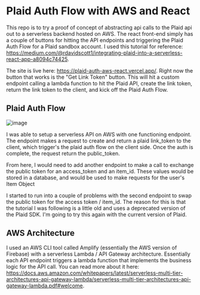 # Plaid Auth Flow with AWS and React

This repo is to try a proof of concept of abstracting api calls to the Plaid api out to a serverless backend hosted on AWS. The react front-end simply has a couple of buttons for hitting the API endpoints and triggering the Plaid Auth Flow for a Plaid sandbox account. I used this tutorial for reference: https://medium.com/@rdavidscott1/integrating-plaid-into-a-serverless-react-app-a8094c74425.

The site is live here: https://plaid-auth-aws-react.vercel.app/. Right now the button that works is the "Get Link Token" button. This will hit a custom endpoint calling a lambda function to hit the Plaid API, create the link token, return the link token to the client, and kick off the Plaid Auth Flow.

## Plaid Auth Flow

![image](https://user-images.githubusercontent.com/52963762/193481789-01b07823-fded-47e2-afcb-74c22213f950.png)

I was able to setup a serverless API on AWS with one functioning endpoint. The endpoint makes a request to create and return a plaid link_token to the client, which trigger's the plaid auth flow on the client side. Once the auth is complete, the request return the public_token.

From here, I would need to add another endpoint to make a call to exchange the public token for an access_token and an item_id. These values would be stored in a database, and would be used to make requests for the user's Item Object

I started to run into a couple of problems with the second endpoint to swap the public token for the access token / item_id. The reason for this is that the tutorial I was following is a little old and uses a deprecated version of the Plaid SDK. I'm going to try this again with the current version of Plaid.

## AWS Architecture

I used an AWS CLI tool called Amplify (essentially the AWS version of Firebase) with a serverless Lambda / API Gateway architecture. Essentially each API endpoint triggers a lambda function that implements the business logic for the API call. You can read more about it here: https://docs.aws.amazon.com/whitepapers/latest/serverless-multi-tier-architectures-api-gateway-lambda/serverless-multi-tier-architectures-api-gateway-lambda.pdf#welcome.
